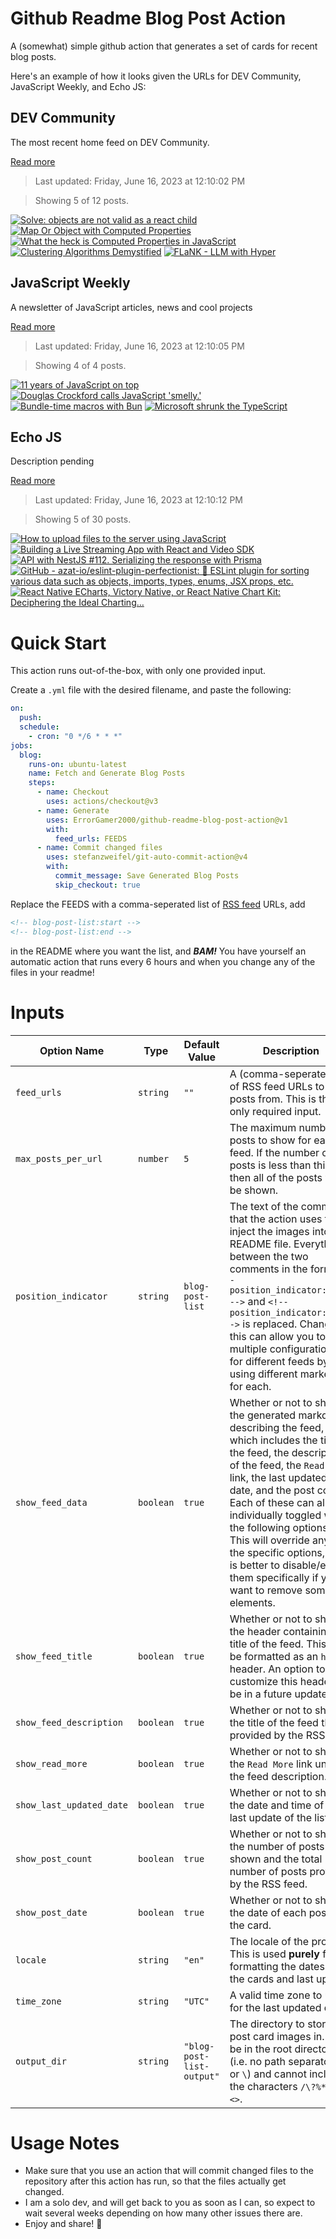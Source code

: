 # Github Readme Blog Post Action

A (somewhat) simple github action that generates a set of cards for recent blog posts.

Here's an example of how it looks given the URLs for DEV Community, JavaScript Weekly, and Echo JS:

<!-- post-list:start -->
## DEV Community

The most recent home feed on DEV Community.

[Read more](https://dev.to)
> Last updated: Friday, June 16, 2023 at 12:10:02 PM

> Showing 5 of 12 posts.

[![Solve: objects are not valid as a react child](https://raw.githubusercontent.com/ErrorGamer2000/github-readme-blog-post-action/main/generated_files/DEV_Community/Solve__objects_are_not_valid_as_a_react_child.svg)](https://dev.to/reactjsguru/solve-objects-are-not-valid-as-a-react-child-2336)
[![Map Or Object with Computed Properties](https://raw.githubusercontent.com/ErrorGamer2000/github-readme-blog-post-action/main/generated_files/DEV_Community/Map_Or_Object_with_Computed_Properties.svg)](https://dev.to/muhmmadawd/map-or-object-with-computed-properties-57nh)
[![What the heck is Computed Properties in JavaScript](https://raw.githubusercontent.com/ErrorGamer2000/github-readme-blog-post-action/main/generated_files/DEV_Community/What_the_heck_is_Computed_Properties_in_JavaScript.svg)](https://dev.to/muhmmadawd/what-the-heck-is-computed-properties-in-javascript-3aca)
[![Clustering Algorithms Demystified](https://raw.githubusercontent.com/ErrorGamer2000/github-readme-blog-post-action/main/generated_files/DEV_Community/Clustering_Algorithms_Demystified.svg)](https://dev.to/rajaniraiyn/clustering-algorithms-demystified-1ggi)
[![FLaNK - LLM with Hyper](https://raw.githubusercontent.com/ErrorGamer2000/github-readme-blog-post-action/main/generated_files/DEV_Community/FLaNK_-_LLM_with_Hyper.svg)](https://dev.to/tspannhw/flank-llm-with-hyper-5h11)


## JavaScript Weekly

A newsletter of JavaScript articles, news and cool projects

[Read more](https://javascriptweekly.com/)
> Last updated: Friday, June 16, 2023 at 12:10:05 PM

> Showing 4 of 4 posts.

[![11 years of JavaScript on top](https://raw.githubusercontent.com/ErrorGamer2000/github-readme-blog-post-action/main/generated_files/JavaScript_Weekly/11_years_of_JavaScript_on_top.svg)](https://javascriptweekly.com/issues/643)
[![Douglas Crockford calls JavaScript 'smelly.'](https://raw.githubusercontent.com/ErrorGamer2000/github-readme-blog-post-action/main/generated_files/JavaScript_Weekly/Douglas_Crockford_calls_JavaScript_'smelly.'.svg)](https://javascriptweekly.com/issues/642)
[![Bundle-time macros with Bun](https://raw.githubusercontent.com/ErrorGamer2000/github-readme-blog-post-action/main/generated_files/JavaScript_Weekly/Bundle-time_macros_with_Bun.svg)](https://javascriptweekly.com/issues/641)
[![Microsoft shrunk the TypeScript](https://raw.githubusercontent.com/ErrorGamer2000/github-readme-blog-post-action/main/generated_files/JavaScript_Weekly/Microsoft_shrunk_the_TypeScript.svg)](https://javascriptweekly.com/issues/640)


## Echo JS

Description pending

[Read more](
http://www.echojs.com
)
> Last updated: Friday, June 16, 2023 at 12:10:12 PM

> Showing 5 of 30 posts.

[![How to upload files to the server using JavaScript](https://raw.githubusercontent.com/ErrorGamer2000/github-readme-blog-post-action/main/generated_files/_Echo_JS_/How_to_upload_files_to_the_server_using_JavaScript.svg)](https://www.ma-no.org/en/programming/javascript/how-to-upload-files-to-the-server-using-javascript)
[![Building a Live Streaming App with React and Video SDK](https://raw.githubusercontent.com/ErrorGamer2000/github-readme-blog-post-action/main/generated_files/_Echo_JS_/Building_a_Live_Streaming_App_with_React_and_Video_SDK.svg)](https://dev.to/video-sdk/react-live-streaming-32bl)
[![API with NestJS #112. Serializing the response with Prisma](https://raw.githubusercontent.com/ErrorGamer2000/github-readme-blog-post-action/main/generated_files/_Echo_JS_/API_with_NestJS__112._Serializing_the_response_with_Prisma.svg)](https://wanago.io/2023/06/12/api-nestjs-prisma-serializing/)
[![GitHub - azat-io/eslint-plugin-perfectionist: 🦄 ESLint plugin for sorting various data such as objects, imports, types, enums, JSX props, etc.](https://raw.githubusercontent.com/ErrorGamer2000/github-readme-blog-post-action/main/generated_files/_Echo_JS_/GitHub_-_azat-io_eslint-plugin-perfectionist__🦄_ESLint_plugin_for_sorting_various_data_such_as_objects__imports__types__enums__JSX_props__etc..svg)](https://github.com/azat-io/eslint-plugin-perfectionist)
[![React Native ECharts, Victory Native, or React Native Chart Kit: Deciphering the Ideal Charting…](https://raw.githubusercontent.com/ErrorGamer2000/github-readme-blog-post-action/main/generated_files/_Echo_JS_/React_Native_ECharts__Victory_Native__or_React_Native_Chart_Kit__Deciphering_the_Ideal_Charting….svg)](https://itnext.io/react-native-echarts-victory-native-or-react-native-chart-kit-deciphering-the-ideal-charting-90cbd22b0da3)


<!-- post-list:end -->

# Quick Start

This action runs out-of-the-box, with only one provided input.

Create a `.yml` file with the desired filename, and paste the following:

```yml
on:
  push:
  schedule:
    - cron: "0 */6 * * *"
jobs:
  blog:
    runs-on: ubuntu-latest
    name: Fetch and Generate Blog Posts
    steps:
      - name: Checkout
        uses: actions/checkout@v3
      - name: Generate
        uses: ErrorGamer2000/github-readme-blog-post-action@v1
        with:
          feed_urls: FEEDS
      - name: Commit changed files
        uses: stefanzweifel/git-auto-commit-action@v4
        with:
          commit_message: Save Generated Blog Posts
          skip_checkout: true
```

Replace the FEEDS with a comma-seperated list of [RSS feed](https://rss.com/blog/how-do-rss-feeds-work/) URLs, add

```md
<!-- blog-post-list:start -->
<!-- blog-post-list:end -->
```

in the README where you want the list, and **_BAM!_** You have yourself an automatic action that runs every 6 hours and when you change any of the files in your readme!

# Inputs

<table>
  <thead>
    <tr>
      <th>Option Name</th>
      <th>Type</th>
      <th>Default Value</th>
      <th>Description</th>
    </tr>
  </thead>
  <tbody>
    <tr>
      <td><code>feed_urls</code></td>
      <td><code>string</code></td>
      <td><code>""</code></td>
      <td>A (comma-seperated) list of RSS feed URLs to load posts from. This is the only required input.</td>
    </tr>
    <tr>
      <td><code>max_posts_per_url</code></td>
      <td><code>number</code></td>
      <td><code>5</code></td>
      <td>The maximum number of posts to show for each feed. If the number of posts is less than this, then all of the posts will be shown.</td>
    </tr>
    <tr>
      <td><code>position_indicator</code></td>
      <td><code>string</code></td>
      <td><code>blog-post-list</code></td>
      <td>The text of the comments that the action uses to inject the images into the README file. Everything between the two comments in the form <code>&lt;!-- position_indicator:start --&gt;</code> and <code>&lt;!-- position_indicator:end --&gt;</code> is replaced. Changing this can allow you to use multiple configurations for different feeds by using different markers for each.</td>
    </tr>
    <tr>
      <td><code>show_feed_data</code></td>
      <td><code>boolean</code></td>
      <td><code>true</code></td>
      <td>Whether or not to show the generated markdown describing the feed, which includes the title of the feed, the description of the feed, the <code>Read More</code> link, the last updated date, and the post count. Each of these can also be individually toggled with the following options. This will override any of the specific options, so it is better to disable/enable them specifically if you want to remove some elements.</td>
    </tr>
    <tr>
      <td><code>show_feed_title</code></td>
      <td><code>boolean</code></td>
      <td><code>true</code></td>
      <td>Whether or not to show the header containing the title of the feed. This will be formatted as an <code>h2</code> header. An option to customize this header will be in a future update.</td>
    </tr>
    <tr>
      <td><code>show_feed_description</code></td>
      <td><code>boolean</code></td>
      <td><code>true</code></td>
      <td>Whether or not to show the title of the feed that is provided by the RSS feed.</td>
    </tr>
    <tr>
      <td><code>show_read_more</code></td>
      <td><code>boolean</code></td>
      <td><code>true</code></td>
      <td>Whether or not to show the <code>Read More</code> link under the feed description.</td>
    </tr>
    <tr>
      <td><code>show_last_updated_date</code></td>
      <td><code>boolean</code></td>
      <td><code>true</code></td>
      <td>Whether or not to show the date and time of the last update of the list.</td>
    </tr>
    <tr>
      <td><code>show_post_count</code></td>
      <td><code>boolean</code></td>
      <td><code>true</code></td>
      <td>Whether or not to show the number of posts shown and the total number of posts provided by the RSS feed.</td>
    </tr>
    <tr>
      <td><code>show_post_date</code></td>
      <td><code>boolean</code></td>
      <td><code>true</code></td>
      <td>Whether or not to show the date of each post on the card.</td>
    </tr>
    <tr>
      <td><code>locale</code></td>
      <td><code>string</code></td>
      <td><code>"en"</code></td>
      <td>The locale of the project. This is used <strong>purely</strong> for formatting the dates of the cards and last update.</td>
    </tr>
    <tr>
      <td><code>time_zone</code></td>
      <td><code>string</code></td>
      <td><code>"UTC"</code></td>
      <td>A valid time zone to use for the last updated date.</td>
    </tr>
    <tr>
      <td><code>output_dir</code></td>
      <td><code>string</code></td>
      <td><code>"blog-post-list-output"</code></td>
      <td>The directory to store the post card images in. Must be in the root directory (i.e. no path separators <code>/</code> or <code>\</code>) and cannot include the characters <code>/\?%*:|"&lt;&gt;</code>.</td>
    </tr>
<!--
    <tr>
      <td><code></code></td>
      <td><cde></cde></td>
      <td><code></code></td>
      <td></td>
    </tr>
-->
  </tbody>
</table>

# Usage Notes

- Make sure that you use an action that will commit changed files to the repository after this action has run, so that the files actually get changed.
- I am a solo dev, and will get back to you as soon as I can, so expect to wait several weeks depending on how many other issues there are.
- Enjoy and share! 🤗
